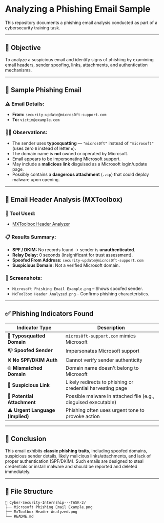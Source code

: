 # Analyzing a Phishing Email Sample

This repository documents a phishing email analysis conducted as part of a cybersecurity training task.

---

## 📌 Objective

To analyze a suspicious email and identify signs of phishing by examining email headers, sender spoofing, links, attachments, and authentication mechanisms.

---

## 📨 Sample Phishing Email

### ⚠️ Email Details:
- **From:** `security-update@micros0ft-support.com`
- **To:** `victim@example.com`

### 🕵️‍♂️ Observations:
- The sender uses **typosquatting** — `"micros0ft"` instead of `"microsoft"` (uses zero `0` instead of letter `o`).
- The domain name is **not** owned or operated by Microsoft.
- Email appears to be impersonating Microsoft support.
- May include a **malicious link** disguised as a Microsoft login/update page.
- Possibly contains a **dangerous attachment** (`.zip`) that could deploy malware upon opening.

---

## 🧪 Email Header Analysis (MXToolbox)

### 🔧 Tool Used:
- [MXToolbox Header Analyzer](https://mxtoolbox.com/EmailHeaders.aspx)

### 📋 Results Summary:
- **SPF / DKIM:** No records found → sender is **unauthenticated**.
- **Relay Delay:** 0 seconds (insignificant for trust assessment).
- **Spoofed From Address:** `security-update@micros0ft-support.com`
- **Suspicious Domain:** Not a verified Microsoft domain.

### 📸 Screenshots:
- `Microsoft Phishing Email Example.png` – Shows spoofed sender.
- `MxToolbox Header Analyzed.png` – Confirms phishing characteristics.

---

## ✅ Phishing Indicators Found

| Indicator Type              | Description |
|-----------------------------|-------------|
| 🚩 **Typosquatted Domain**     | `micros0ft-support.com` mimics Microsoft |
| 📭 **Spoofed Sender**          | Impersonates Microsoft support |
| ❌ **No SPF/DKIM Auth**        | Cannot verify sender authenticity |
| 🌐 **Mismatched Domain**       | Domain name doesn’t belong to Microsoft |
| 🔗 **Suspicious Link**         | Likely redirects to phishing or credential harvesting page |
| 📎 **Potential Attachment**    | Possible malware in attached file (e.g., disguised executable) |
| ⚠️ **Urgent Language (Implied)** | Phishing often uses urgent tone to provoke action |

---

## 📎 Conclusion

This email exhibits **classic phishing traits**, including spoofed domains, suspicious sender details, likely malicious links/attachments, and lack of proper authentication (SPF/DKIM). Such emails are designed to steal credentials or install malware and should be reported and deleted immediately.

---

## 📂 File Structure

```bash
📁 Cyber-Security-Internship---TASK-2/
├── Microsoft Phishing Email Example.png
├── MxToolbox Header Analyzed.png
└── README.md
